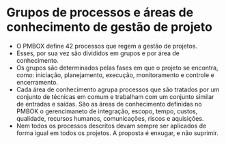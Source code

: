 # Grupos de processos e áreas de conhecimento de gestão de projeto

 * O PMBOX define 42 processos que regem a gestão de projetos.
 * Esses, por sua vez são divididos em grupos e por área de conhecimento.
 * Os grupos são determinados pelas fases em que o projeto se encontra, como: iniciação, planejamento, execução, monitoramento e controle e encerramento.
 * Cada área de conhecimento agrupa processos que são tratados por um conjunto de técnicas em comum e trabalham com um conjunto similar de entradas e saídas. São as áreas de conhecimento definidas no PMBOK o gerencimaneto de integração, escopo, tempo, custos, qualidade, recursos humanos, comunicações, riscos e aquisições.
 * Nem todos os processos descritos devam sempre ser aplicados de forma igual em todos os projetos. A proposta é enxugar, e não suprimir.

